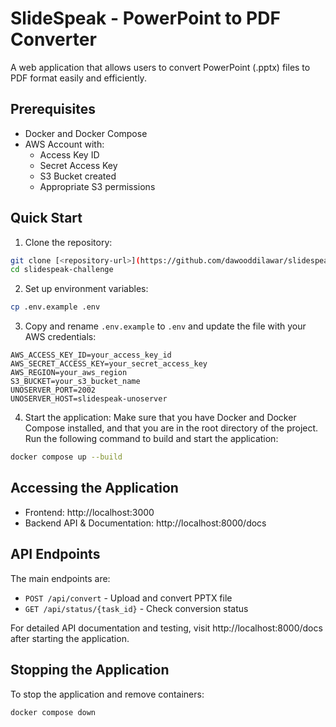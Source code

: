 # SlideSpeak - PowerPoint to PDF Converter

A web application that allows users to convert PowerPoint (.pptx) files to PDF format easily and efficiently.

## Prerequisites

- Docker and Docker Compose
- AWS Account with:
  - Access Key ID
  - Secret Access Key
  - S3 Bucket created
  - Appropriate S3 permissions

## Quick Start

1. Clone the repository:
```bash
git clone [<repository-url>](https://github.com/dawooddilawar/slidespeak-coding-challenge-2025.git)
cd slidespeak-challenge
```

2. Set up environment variables:
```bash
cp .env.example .env
```

3. Copy and rename `.env.example` to `.env` and update the file with your AWS credentials:

```env
AWS_ACCESS_KEY_ID=your_access_key_id
AWS_SECRET_ACCESS_KEY=your_secret_access_key
AWS_REGION=your_aws_region
S3_BUCKET=your_s3_bucket_name
UNOSERVER_PORT=2002
UNOSERVER_HOST=slidespeak-unoserver
```

4. Start the application:
Make sure that you have Docker and Docker Compose installed, and that you are in the root directory of the project.
Run the following command to build and start the application:
```bash
docker compose up --build
```

## Accessing the Application

- Frontend: http://localhost:3000
- Backend API & Documentation: http://localhost:8000/docs

## API Endpoints

The main endpoints are:

- `POST /api/convert` - Upload and convert PPTX file
- `GET /api/status/{task_id}` - Check conversion status

For detailed API documentation and testing, visit http://localhost:8000/docs after starting the application.

## Stopping the Application

To stop the application and remove containers:
```bash
docker compose down
```
